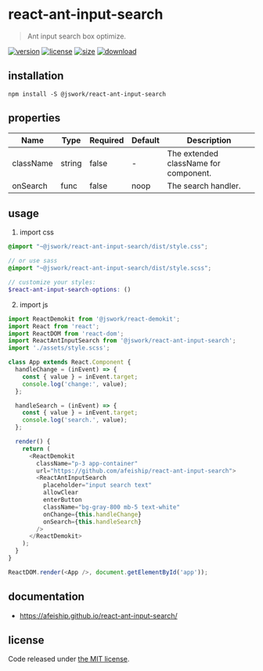 # react-ant-input-search
> Ant input search box optimize.

[![version][version-image]][version-url]
[![license][license-image]][license-url]
[![size][size-image]][size-url]
[![download][download-image]][download-url]

## installation
```shell
npm install -S @jswork/react-ant-input-search
```

## properties
| Name      | Type   | Required | Default | Description                           |
| --------- | ------ | -------- | ------- | ------------------------------------- |
| className | string | false    | -       | The extended className for component. |
| onSearch  | func   | false    | noop    | The search handler.                   |


## usage
1. import css
  ```scss
  @import "~@jswork/react-ant-input-search/dist/style.css";

  // or use sass
  @import "~@jswork/react-ant-input-search/dist/style.scss";

  // customize your styles:
  $react-ant-input-search-options: ()
  ```
2. import js
  ```js
  import ReactDemokit from '@jswork/react-demokit';
  import React from 'react';
  import ReactDOM from 'react-dom';
  import ReactAntInputSearch from '@jswork/react-ant-input-search';
  import './assets/style.scss';

  class App extends React.Component {
    handleChange = (inEvent) => {
      const { value } = inEvent.target;
      console.log('change:', value);
    };

    handleSearch = (inEvent) => {
      const { value } = inEvent.target;
      console.log('search.', value);
    };

    render() {
      return (
        <ReactDemokit
          className="p-3 app-container"
          url="https://github.com/afeiship/react-ant-input-search">
          <ReactAntInputSearch
            placeholder="input search text"
            allowClear
            enterButton
            className="bg-gray-800 mb-5 text-white"
            onChange={this.handleChange}
            onSearch={this.handleSearch}
          />
        </ReactDemokit>
      );
    }
  }

  ReactDOM.render(<App />, document.getElementById('app'));

  ```

## documentation
- https://afeiship.github.io/react-ant-input-search/


## license
Code released under [the MIT license](https://github.com/afeiship/react-ant-input-search/blob/master/LICENSE.txt).

[version-image]: https://img.shields.io/npm/v/@jswork/react-ant-input-search
[version-url]: https://npmjs.org/package/@jswork/react-ant-input-search

[license-image]: https://img.shields.io/npm/l/@jswork/react-ant-input-search
[license-url]: https://github.com/afeiship/react-ant-input-search/blob/master/LICENSE.txt

[size-image]: https://img.shields.io/bundlephobia/minzip/@jswork/react-ant-input-search
[size-url]: https://github.com/afeiship/react-ant-input-search/blob/master/dist/react-ant-input-search.min.js

[download-image]: https://img.shields.io/npm/dm/@jswork/react-ant-input-search
[download-url]: https://www.npmjs.com/package/@jswork/react-ant-input-search
